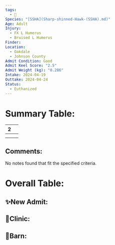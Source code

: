 ```yaml
---
tags:
  - 🦅
Species: "[SSHA](Sharp-shinned-Hawk-(SSHA).md)"
Age: Adult
Injury:
  - FX L Humerus
  - Bruised L Humerus
Finder: 
Location:
  - Oakdale
  - Johnson County
Admit Condition: Good
Admit Keel Score: "2.5"
Admit Weight (kg): "0.286"
Intake: 2024-04-19
Outtake: 2024-04-24
Status:
  - Euthanized
---
```


# Summary Table:

<div><table class="dataview table-view-table"><thead class="table-view-thead"><tr class="table-view-tr-header"><th class="table-view-th"><span></span><span class="dataview small-text">2</span></th><th class="table-view-th"><span></span></th></tr></thead><tbody class="table-view-tbody"><tr><td><span></span></td><td><span></span></td></tr><tr><td><span></span></td><td><span></span></td></tr></tbody></table></div>

## Comments:

<p><span><p dir="auto">No notes found that fit the specified criteria.</p></span></p>

# Overall Table:

## ✨New Admit:



## 🏥Clinic:



## 🏡Barn:


